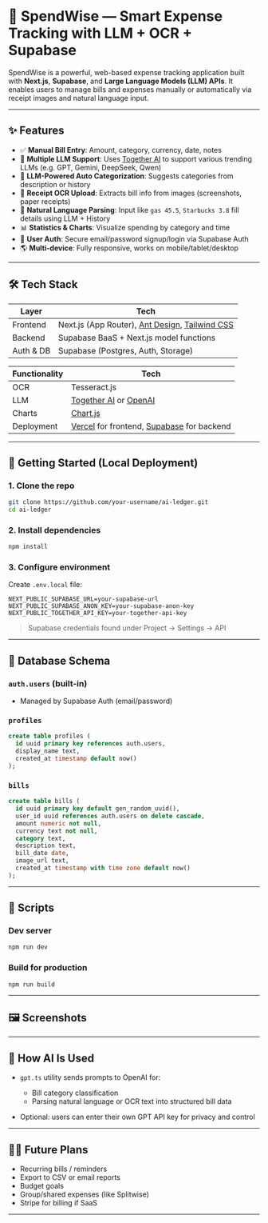 
# 💸 SpendWise — Smart Expense Tracking with LLM + OCR + Supabase

SpendWise is a powerful, web-based expense tracking application built with **Next.js**, **Supabase**, and **Large Language Models (LLM) APIs**. It enables users to manage bills and expenses manually or automatically via receipt images and natural language input.

---

## ✨ Features

- ✅ **Manual Bill Entry**: Amount, category, currency, date, notes
- 🤗 **Multiple LLM Support**: Uses [Together AI](https://togeth.ai) to support various trending LLMs (e.g. GPT, Gemini, DeepSeek, Qwen)
- 🧠 **LLM-Powered Auto Categorization**: Suggests categories from description or history
- 🧾 **Receipt OCR Upload**: Extracts bill info from images (screenshots, paper receipts)
- 💬 **Natural Language Parsing**: Input like `gas 45.5`, `Starbucks 3.8` fill details using LLM + History
- 📊 **Statistics & Charts**: Visualize spending by category and time
- 🔐 **User Auth**: Secure email/password signup/login via Supabase Auth
- 🌎 **Multi-device**: Fully responsive, works on mobile/tablet/desktop

---

## 🛠 Tech Stack

| Layer         | Tech                        |
|---------------|-----------------------------|
| Frontend      | Next.js (App Router), [Ant Design](https://ant.design), [Tailwind CSS](https://tailwindcss.com) |
| Backend       | Supabase BaaS + Next.js model functions |
| Auth & DB     | Supabase (Postgres, Auth, Storage) |

| Functionality | Tech                        |
|---------------|-----------------------------|
| OCR           | Tesseract.js |
| LLM           | [Together AI](https://togeth.ai) or [OpenAI](https://openai.com) |
| Charts        | [Chart.js](https://www.chartjs.org) |
| Deployment    | [Vercel](https://vercel.com) for frontend, [Supabase](https://supabase.com) for backend |

---

## 🚀 Getting Started (Local Deployment)

### 1. Clone the repo

```bash
git clone https://github.com/your-username/ai-ledger.git
cd ai-ledger
```

### 2. Install dependencies

```bash
npm install
```

### 3. Configure environment

Create `.env.local` file:

```env
NEXT_PUBLIC_SUPABASE_URL=your-supabase-url
NEXT_PUBLIC_SUPABASE_ANON_KEY=your-supabase-anon-key
NEXT_PUBLIC_TOGETHER_API_KEY=your-together-api-key
```

> Supabase credentials found under Project → Settings → API

---

## 🔧 Database Schema

### `auth.users` (built-in)

- Managed by Supabase Auth (email/password)

### `profiles`

```sql
create table profiles (
  id uuid primary key references auth.users,
  display_name text,
  created_at timestamp default now()
);
```

### `bills`

```sql
create table bills (
  id uuid primary key default gen_random_uuid(),
  user_id uuid references auth.users on delete cascade,
  amount numeric not null,
  currency text not null,
  category text,
  description text,
  bill_date date,
  image_url text,
  created_at timestamp with time zone default now()
);
```

---

## 🧪 Scripts

### Dev server

```bash
npm run dev
```

### Build for production

```bash
npm run build
```

---

## 🖼️ Screenshots



---

## 🧠 How AI Is Used

- `gpt.ts` utility sends prompts to OpenAI for:
  - Bill category classification
  - Parsing natural language or OCR text into structured bill data

- Optional: users can enter their own GPT API key for privacy and control


---

## 🙋‍♂️ Future Plans

- Recurring bills / reminders
- Export to CSV or email reports
- Budget goals
- Group/shared expenses (like Splitwise)
- Stripe for billing if SaaS

---
